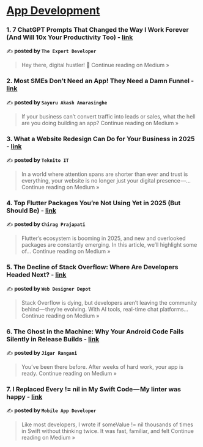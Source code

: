 
<h1><a href=https://medium.com/tag/mobile-app-development/recommended target="_blank" rel="noopener noreferrer">App Development</a></h1>
<h3>1.  7 ChatGPT Prompts That Changed the Way I Work Forever (And Will 10x Your Productivity Too) - <a href="https://the-expert-developer.medium.com/7-chatgpt-prompts-that-changed-the-way-i-work-forever-and-will-10x-your-productivity-too-c9d9b8b69b1d?source=rss------mobile_app_development-5" target="_blank" rel="noopener noreferrer">link</a></h3>

✍️ **posted by `The Expert Developer`**

<blockquote>Hey there, digital hustler! 👋
Continue reading on Medium »</blockquote>

<h3>2. Most SMEs Don’t Need an App! They Need a Damn Funnel - <a href="https://medium.com/@sayuru-akash/most-smes-dont-need-an-app-they-need-a-damn-funnel-976465ec3b50?source=rss------mobile_app_development-5" target="_blank" rel="noopener noreferrer">link</a></h3>

✍️ **posted by `Sayuru Akash Amarasinghe`**

<blockquote>If your business can’t convert traffic into leads or sales,  what the hell are you doing building an app?
Continue reading on Medium »</blockquote>

<h3>3. What a Website Redesign Can Do for Your Business in 2025 - <a href="https://medium.com/@teknitoit/what-a-website-redesign-can-do-for-your-business-in-2025-f7e89696387c?source=rss------mobile_app_development-5" target="_blank" rel="noopener noreferrer">link</a></h3>

✍️ **posted by `Teknito IT`**

<blockquote>In a world where attention spans are shorter than ever and trust is everything, your website is no longer just your digital presence —…
Continue reading on Medium »</blockquote>

<h3>4. Top Flutter Packages You’re Not Using Yet in 2025 (But Should Be) - <a href="https://medium.com/@tiger.chirag/top-flutter-packages-2025-cebeb8ff5ead?source=rss------mobile_app_development-5" target="_blank" rel="noopener noreferrer">link</a></h3>

✍️ **posted by `Chirag Prajapati`**

<blockquote>Flutter’s ecosystem is booming in 2025, and new and overlooked packages are constantly emerging. In this article, we’ll highlight some of…
Continue reading on Medium »</blockquote>

<h3>5. The Decline of Stack Overflow: Where Are Developers Headed Next? - <a href="https://medium.com/@WebdesignerDepot/the-decline-of-stack-overflow-where-are-developers-headed-next-169b5564eedb?source=rss------mobile_app_development-5" target="_blank" rel="noopener noreferrer">link</a></h3>

✍️ **posted by `Web Designer Depot`**

<blockquote>Stack Overflow is dying, but developers aren’t leaving the community behind — they’re evolving. With AI tools, real-time chat platforms…
Continue reading on Medium »</blockquote>

<h3>6. The Ghost in the Machine: Why Your Android Code Fails Silently in Release Builds - <a href="https://medium.com/@jigar.rangani1/the-ghost-in-the-machine-why-your-android-code-fails-silently-in-release-builds-22980ea4386e?source=rss------mobile_app_development-5" target="_blank" rel="noopener noreferrer">link</a></h3>

✍️ **posted by `Jigar Rangani`**

<blockquote>You’ve been there before. After weeks of hard work, your app is ready.
Continue reading on Medium »</blockquote>

<h3>7. I Replaced Every != nil in My Swift Code — My linter was happy - <a href="https://medium.com/@avula.koti.realpage/i-replaced-every-nil-in-my-swift-code-my-linter-was-happy-b312ef863afb?source=rss------mobile_app_development-5" target="_blank" rel="noopener noreferrer">link</a></h3>

✍️ **posted by `Mobile App Developer`**

<blockquote>Like most developers, I wrote if someValue != nil thousands of times in Swift without thinking twice. It was fast, familiar, and felt
Continue reading on Medium »</blockquote>

